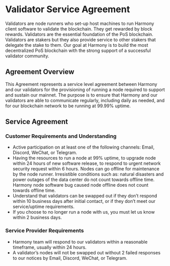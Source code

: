 # Validator Service Agreement

Validators are node runners who set-up host machines to run Harmony client software to validate the blockchain. They get rewarded by block rewards. Validators are the essential foundation of the PoS blockchain. Validators are stakers but they also provide service to other stakers that delegate the stake to them. Our goal at Harmony is to build the most decentralized PoS blockchain with the strong support of a successful validator community.

## Agreement Overview

This Agreement represents a service level agreement between Harmony and our validators for the provisioning of running a node required to support and sustain our mainnet. The purpose is to ensure that Harmony and our validators are able to communicate regularly, including daily as needed, and for our blockchain network to be running at 99.99% uptime.

## Service Agreement

### Customer Requirements and Understanding

* Active participation on at least one of the following channels: Email, Discord, WeChat, or Telegram.
* Having the resources to run a node at 99% uptime, to upgrade node within 24 hours of new software release, to respond to urgent network security request within 6 hours. Nodes can go offline for maintenance by the node runner. Irresistible conditions such as: natural disasters and power outages of the data center do not count towards offline time. Harmony node software bug caused node offline does not count towards offline time.
* Understand that validators can be swapped out if they don’t respond within 10 business days after initial contact, or if they don’t meet our service/uptime requirements.
* If you choose to no longer run a node with us, you must let us know within 2 business days.

### Service Provider Requirements

* Harmony team will respond to our validators within a reasonable timeframe, usually within 24 hours.
* A validator’s nodes will not be swapped out without 2 failed responses to our notices by Email, Discord, WeChat, or Telegram.

